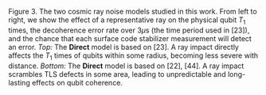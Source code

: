 Figure 3. The two cosmic ray noise models studied in this work. From left to right, we show the effect of a representative ray on the physical qubit $T_1$ times, the decoherence error rate over $3\mu$s (the time period used in [23]), and the chance that each surface code stabilizer measurement will detect an error. *Top:* The **Direct** model is based on [23]. A ray impact directly affects the $T_1$ times of qubits within some radius, becoming less severe with distance. *Bottom:* The **Direct** model is based on [22], [44]. A ray impact scrambles TLS defects in some area, leading to unpredictable and long-lasting effects on qubit coherence.